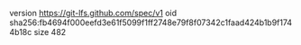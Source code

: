 version https://git-lfs.github.com/spec/v1
oid sha256:fb4694f000eefd3e61f5099f1ff2748e79f8f07342c1faad424b1b9f1744b18c
size 482
